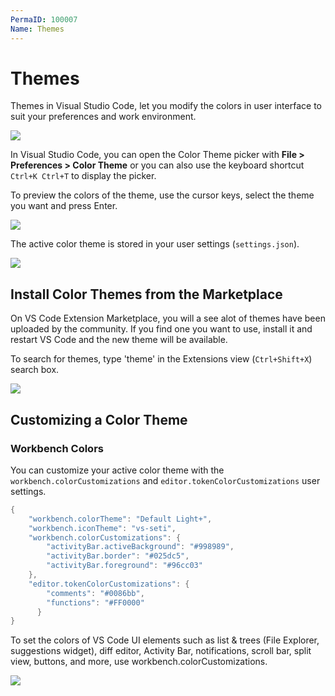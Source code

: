 ```yaml
---
PermaID: 100007
Name: Themes
---
```


# Themes

Themes in Visual Studio Code, let you modify the colors in user interface to suit your preferences and work environment.

<img src="https://raw.githubusercontent.com/zzzprojects/learn-orm/master/tutorials/visual-studio-code/images/themes-1.png">

In Visual Studio Code, you can open the Color Theme picker with **File > Preferences > Color Theme** or you can also use the keyboard shortcut `Ctrl+K Ctrl+T` to display the picker.

To preview the colors of the theme, use the cursor keys, select the theme you want and press Enter.

<img src="https://raw.githubusercontent.com/zzzprojects/learn-orm/master/tutorials/visual-studio-code/images/themes-2.png">

The active color theme is stored in your user settings (`settings.json`).

<img src="https://raw.githubusercontent.com/zzzprojects/learn-orm/master/tutorials/visual-studio-code/images/themes-3.png">

## Install Color Themes from the Marketplace

On VS Code Extension Marketplace, you will a see alot of themes have been uploaded by the community. If you find one you want to use, install it and restart VS Code and the new theme will be available.

To search for themes, type 'theme' in the Extensions view (`Ctrl+Shift+X`) search box.

<img src="https://raw.githubusercontent.com/zzzprojects/learn-orm/master/tutorials/visual-studio-code/images/themes-4.png">

## Customizing a Color Theme

### Workbench Colors

You can customize your active color theme with the `workbench.colorCustomizations` and `editor.tokenColorCustomizations` user settings.

```csharp
{
    "workbench.colorTheme": "Default Light+",
    "workbench.iconTheme": "vs-seti",
    "workbench.colorCustomizations": {
        "activityBar.activeBackground": "#998989",
        "activityBar.border": "#025dc5",
        "activityBar.foreground": "#96cc03"
    },
    "editor.tokenColorCustomizations": {
        "comments": "#0086bb",
        "functions": "#FF0000"
      }
}
```

To set the colors of VS Code UI elements such as list & trees (File Explorer, suggestions widget), diff editor, Activity Bar, notifications, scroll bar, split view, buttons, and more, use workbench.colorCustomizations.

<img src="https://raw.githubusercontent.com/zzzprojects/learn-orm/master/tutorials/visual-studio-code/images/themes-5.png">

